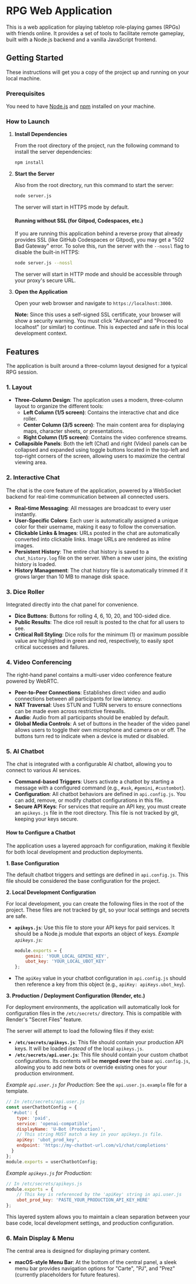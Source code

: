 # RPG Web Application

This is a web application for playing tabletop role-playing games (RPGs) with friends online. It provides a set of tools to facilitate remote gameplay, built with a Node.js backend and a vanilla JavaScript frontend.

## Getting Started

These instructions will get you a copy of the project up and running on your local machine.

### Prerequisites

You need to have [Node.js](https://nodejs.org/) and [npm](https://www.npmjs.com/) installed on your machine.

### How to Launch

1.  **Install Dependencies**

    From the root directory of the project, run the following command to install the server dependencies:
    ```sh
    npm install
    ```

2.  **Start the Server**

    Also from the root directory, run this command to start the server:
    ```sh
    node server.js
    ```

    The server will start in HTTPS mode by default.

    #### Running without SSL (for Gitpod, Codespaces, etc.)
    If you are running this application behind a reverse proxy that already provides SSL (like GitHub Codespaces or Gitpod), you may get a "502 Bad Gateway" error. To solve this, run the server with the `--nossl` flag to disable the built-in HTTPS:
    ```sh
    node server.js --nossl
    ```
    The server will start in HTTP mode and should be accessible through your proxy's secure URL.

3.  **Open the Application**

    Open your web browser and navigate to `https://localhost:3000`.

    **Note:** Since this uses a self-signed SSL certificate, your browser will show a security warning. You must click "Advanced" and "Proceed to localhost" (or similar) to continue. This is expected and safe in this local development context.

## Features

The application is built around a three-column layout designed for a typical RPG session.

### 1. Layout
- **Three-Column Design**: The application uses a modern, three-column layout to organize the different tools:
  - **Left Column (1/5 screen)**: Contains the interactive chat and dice roller.
  - **Center Column (3/5 screen)**: The main content area for displaying maps, character sheets, or presentations.
  - **Right Column (1/5 screen)**: Contains the video conference streams.
- **Collapsible Panels**: Both the left (Chat) and right (Video) panels can be collapsed and expanded using toggle buttons located in the top-left and top-right corners of the screen, allowing users to maximize the central viewing area.

### 2. Interactive Chat
The chat is the core feature of the application, powered by a WebSocket backend for real-time communication between all connected users.
- **Real-time Messaging**: All messages are broadcast to every user instantly.
- **User-Specific Colors**: Each user is automatically assigned a unique color for their username, making it easy to follow the conversation.
- **Clickable Links & Images**: URLs posted in the chat are automatically converted into clickable links. Image URLs are rendered as inline images.
- **Persistent History**: The entire chat history is saved to a `chat_history.log` file on the server. When a new user joins, the existing history is loaded.
- **History Management**: The chat history file is automatically trimmed if it grows larger than 10 MB to manage disk space.

### 3. Dice Roller
Integrated directly into the chat panel for convenience.
- **Dice Buttons**: Buttons for rolling 4, 6, 10, 20, and 100-sided dice.
- **Public Results**: The dice roll result is posted to the chat for all users to see.
- **Critical Roll Styling**: Dice rolls for the minimum (1) or maximum possible value are highlighted in green and red, respectively, to easily spot critical successes and failures.

### 4. Video Conferencing
The right-hand panel contains a multi-user video conference feature powered by WebRTC.
- **Peer-to-Peer Connections**: Establishes direct video and audio connections between all participants for low latency.
- **NAT Traversal**: Uses STUN and TURN servers to ensure connections can be made even across restrictive firewalls.
- **Audio**: Audio from all participants should be enabled by default.
- **Global Media Controls**: A set of buttons in the header of the video panel allows users to toggle their own microphone and camera on or off. The buttons turn red to indicate when a device is muted or disabled.

### 5. AI Chatbot
The chat is integrated with a configurable AI chatbot, allowing you to connect to various AI services.

- **Command-based Triggers**: Users activate a chatbot by starting a message with a configured command (e.g., `#ask`, `#gemini`, `#custombot`).
- **Configuration**: All chatbot behaviors are defined in `api.config.js`. You can add, remove, or modify chatbot configurations in this file.
- **Secure API Keys**: For services that require an API key, you must create an `apikeys.js` file in the root directory. This file is not tracked by git, keeping your keys secure.

#### How to Configure a Chatbot

The application uses a layered approach for configuration, making it flexible for both local development and production deployments.

**1. Base Configuration**

The default chatbot triggers and settings are defined in `api.config.js`. This file should be considered the base configuration for the project.

**2. Local Development Configuration**

For local development, you can create the following files in the root of the project. These files are not tracked by git, so your local settings and secrets are safe.

-   **`apikeys.js`**: Use this file to store your API keys for paid services. It should be a Node.js module that exports an object of keys.
    *Example `apikeys.js`:*
    ```javascript
    module.exports = {
        gemini: 'YOUR_LOCAL_GEMINI_KEY',
        ubot_key: 'YOUR_LOCAL_UBOT_KEY'
    };
    ```
-   The `apiKey` value in your chatbot configuration in `api.config.js` should then reference a key from this object (e.g., `apiKey: apiKeys.ubot_key`).

**3. Production / Deployment Configuration (Render, etc.)**

For deployment environments, the application will automatically look for configuration files in the `/etc/secrets/` directory. This is compatible with Render's "Secret Files" feature.

The server will attempt to load the following files if they exist:
-   **`/etc/secrets/apikeys.js`**: This file should contain your production API keys. It will be loaded *instead* of the local `apikeys.js`.
-   **`/etc/secrets/api.user.js`**: This file should contain your custom chatbot configurations. Its contents will be **merged over** the base `api.config.js`, allowing you to add new bots or override existing ones for your production environment.

*Example `api.user.js` for Production:*
See the `api.user.js.example` file for a template.
```javascript
// In /etc/secrets/api.user.js
const userChatbotConfig = {
  '#ubot': {
    type: 'paid',
    service: 'openai-compatible',
    displayName: 'U-Bot (Production)',
    // This string MUST match a key in your apikeys.js file.
    apiKey: 'ubot_prod_key',
    endpoint: 'https://my-chatbot-url.com/v1/chat/completions'
  }
};
module.exports = userChatbotConfig;
```
*Example `apikeys.js` for Production:*
```javascript
// In /etc/secrets/apikeys.js
module.exports = {
    // This key is referenced by the 'apiKey' string in api.user.js
    ubot_prod_key: 'PASTE_YOUR_PRODUCTION_API_KEY_HERE'
};
```
This layered system allows you to maintain a clean separation between your base code, local development settings, and production configuration.

### 6. Main Display & Menu
The central area is designed for displaying primary content.
- **macOS-style Menu Bar**: At the bottom of the central panel, a sleek menu bar provides navigation options for "Carte", "PJ", and "Prez" (currently placeholders for future features).
